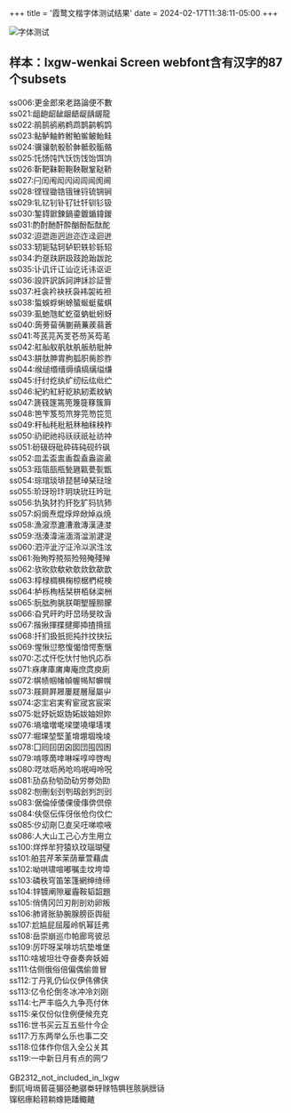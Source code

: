 +++
title = '霞鹜文楷字体测试结果'
date = 2024-02-17T11:38:11-05:00
+++

![字体测试](/selene/images/lxgw_subset_test2.jpg)<br>
## 样本：lxgw-wenkai Screen webfont含有汉字的87个subsets<br>
ss006:更金郎來老路論便不數<br>
ss021:龃龅龆龇龈龉龊龋龌龍<br>
ss022:鹃鹄鹆鹇鹈鹉鹊鹋鹌鹍<br>
ss023:鲇鲈鲉鲊鲋鲌鲎鲏鲐鲑<br>
ss024:骥骧骯骰骱骵骶骹骺骼<br>
ss025:饦饧饨饩饫饬饯饴饵饷<br>
ss026:靳靶靺靼鞄鞅鞎鞏鞑鞒<br>
ss027:闩闰闱闳闶闼闾闿阂阃<br>
ss028:铿锃锄锆锇锉锊锍锎锏<br>
ss029:钆钇钊钋钌钍钎钏钐钑<br>
ss030:錾鍀鍁鍊鍋鍌鍍鍎鍏鍐<br>
ss031:酌酎酏酐酔酗酚酝酞酡<br>
ss032:迢迣迤迥迨迩迮迳迴迸<br>
ss033:轫轭轱轲轳轵轶轸轹轺<br>
ss034:趵趸趺趼趿跂跄跆跋跎<br>
ss035:讣讥讦讧讪讫讬讳讴讵<br>
ss036:設許訳訴訶訷訸診証訾<br>
ss037:衽衾衿袂袄袅袆袈袏袒<br>
ss038:蜇蜈蜉蜊蜍蜑蜒蜓蜚蜞<br>
ss039:虱虵虺虻虼虿蚋蚍蚓蚜<br>
ss040:蒟蒡蒥蒨蒯蒴蒹蒺蒻蒼<br>
ss041:芩芪芫芮芰芲芴芵芶芼<br>
ss042:舡舢舣舤舦舧舨舫舭舯<br>
ss043:肼肽胂胄胊胍胑胔胗胙<br>
ss044:缑缒缗缙缛缜缟缡缢缣<br>
ss045:纡纣纥纨纩纫纭纮纰纻<br>
ss046:紀約紅紆紇紈紉紊紋納<br>
ss047:篪篯篴篶篼篾簁簃簇簈<br>
ss048:笆笇笈笉笊笌笎笏笓笕<br>
ss049:秆秈秏秕秖秝秞秣秧秨<br>
ss050:礽祀祂祃祅祆祇祉祊祌<br>
ss051:砏砐砑砒砕砗砘砚砛砜<br>
ss052:皿盂盃盅盉盌盍盎盜盝<br>
ss053:瓯瓴瓿甁甃甅甈甍甏甑<br>
ss054:琮琯琰琲琵琶琸琹琺琻<br>
ss055:玠玡玢玣玥玦玧玨玪玭<br>
ss056:犰犱犲犳犴犵犷犸犺犻<br>
ss057:焖焗焘焜焞焠焮焯焱焼<br>
ss058:漁漃漈漉漕漖漙漢漣漤<br>
ss059:湉湊湋湍湎湑湓湔湕湜<br>
ss060:泗泙泚泞泟泠泤泦泩泫<br>
ss061:殆殉殍殑殒殓殕殗殘殚<br>
ss062:欤欥欬欷欸欹欻欽歃歆<br>
ss063:椁椂椆椇椈椋椐椚椛検<br>
ss064:栌栎栒栝栞栟栢栤栥栦<br>
ss065:朊朏朐朓朕朙朢朣朥朦<br>
ss066:旮旯旰旳旴旵旸旻旼旾<br>
ss067:揩揪揮揲揵揶揷揸揹揺<br>
ss068:扦扪扱扺扼扽抃抆抉抎<br>
ss069:惺愀愆愍愎愒愔愕愙愜<br>
ss070:忑忒忓忔忕忖忚忛応忝<br>
ss071:庥庨庫庯庳庵庶庹庾廁<br>
ss072:帺帻帼帾幀幄幆幇幈幌<br>
ss073:屐屙屛屜屢屣層屦屬屮<br>
ss074:宓宔宕実宥宦宬宮宸寀<br>
ss075:妣妤妧妪妫妬妭妯妲妳<br>
ss076:墒墖増墘墚墜墝墠墡墣<br>
ss077:堀堁堃堅堇堉堋堌堍堎<br>
ss078:囗囘囙囝囟囡団囤囥囦<br>
ss079:啃啄啇啈啉啋啍啐啓啕<br>
ss080:呓呔呖呙呛呜呡呣呤呪<br>
ss081:劢劦劧劬劭劯労劵効劻<br>
ss082:刨刪刬刭刳刼刽刿剀剅<br>
ss083:倨倫倬倭倮倰倳倴倶倷<br>
ss084:伕伛伝伡伢伥伧伨伩伫<br>
ss085:㐴㓜㓮㔾㕝㕦㕵㖒㖠㖡<br>
ss086:⼈⼤⼭⼯⼰⼼⽅⽣⽤⽴<br>
ss100:烊烨牟狩猿玖玟瑙瑚璧<br>
ss101:舶芸芹苯茉荫華萱藉虞<br>
ss102:呦哄啸喧嘟嘱圭坟垮埠<br>
ss103:磷秩穹笛笨篷網绅绮缔<br>
ss104:锌镀阐隙雇霾鞍韬韶題<br>
ss105:俏倩冈凹刃削剖劝卵叛<br>
ss106:肺肾胀胁腕腺膀臣舆艇<br>
ss107:尬尴屁屈履岭帆幂廷弗<br>
ss108:岳崇崩巡巾帕廊弯彼忌<br>
ss109:厉吓呀呆啡坊坑垫堆堡<br>
ss110:啥坡坦壮夺奋奏奔妖姆<br>
ss111:估侧俄俗倍偏偶偷兽冒<br>
ss112:丁丹乳仍仙仪伊伟佛侠<br>
ss113:亿令伦倒冬冰冲冷刘刚<br>
ss114:七严丰临久九争亮付休<br>
ss115:亲仅份似住例便候充克<br>
ss116:世书买云互五些什今企<br>
ss117:万东两举么乐也事二交<br>
ss118:位体作你信入全公关其<br>
ss119:一中新日月有点的网ワ<br>
<br>
GB2312_not_included_in_lxgw<br>
劐阢坶塥蒈蓰猸弪艴骣桊轷赇牿犋毪胲脶膪铴<br>
镩稆瘭耠耢耥蟓筢蹯鲰齄<br>


